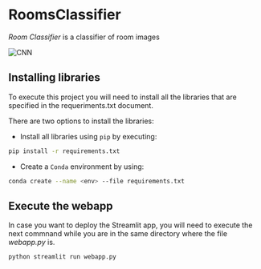 # RoomsClassifier

*Room Classifier* is a classifier of room images


![CNN](https://user-images.githubusercontent.com/97985464/214332583-2642de92-8539-4824-80d4-9aacf175dad0.jpg)

## Installing libraries

To execute this project you will need to install all the libraries that are specified in the requeriments.txt document. 

There are two options to install the libraries:

- Install all libraries using `pip` by executing:

```bash
pip install -r requirements.txt
```

- Create a `Conda` environment by using:

```bash
conda create --name <env> --file requirements.txt
```

## Execute the webapp

In case you want to deploy the Streamlit app, you will need to execute the next commnand while you are in the same directory where the file *webapp.py* is.

```bash
python streamlit run webapp.py
```
